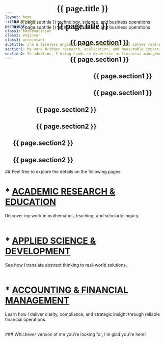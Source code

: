 ```yaml
---
layout: home
title: WELCOME
permalink: /
class1: mathematician
class2: engineer
class3: accountant
subtitle: I'm a tireless engineer and a mathematician who solves real-world problems in
section1: My work bridges research, application, and measurable impact—grounded in an academic foundation in mathematics, statistics, and business. 
section2: In addition, I bring hands-on expertise in financial management, serving as a GAAP-compliant controller, accountant, and bookkeeper.
---
```


<div class="focus-rectangle-intro">

<div style="background-image: linear-gradient(to bottom, transparent, white, white, white, transparent, transparent);">
<div class="d-none d-md-block">
<div class="container px-5 py-3" style="margin-top: -10.5rem; text-align: center;">
<h1 class="display-2" style="font-family: 'Merriweather', 'Playfair Display' , 'PT Serif', 'Bitter', Georgia, serif;">{{ page.title }}</h1>
</div>

</div> <!-- >= md -->
<div class="d-block d-md-none">
<div class="container py-3" style="margin-top: -8rem; text-align: center;">
<h1 class="display-1" style="font-family: 'Merriweather', 'Playfair Display' , 'PT Serif', 'Bitter', Georgia, serif;">{{ page.title }}</h1>
</div>
</div> <!-- < md -->
<div class="d-none d-md-block">
<div class="container px-5 py-3" style="text-align: center;">
## {{ page.subtitle }} <span class="emphasis-inverted">technology</span>, <span class="emphasis-inverted">science</span>, and <span class="emphasis-inverted">business operations</span>.
</div>
</div> <!-- >= md -->

<div class="d-block d-md-none">
<div class="container py-3" style="text-align: center;">
## {{ page.subtitle }} <span class="emphasis-inverted">technology</span>, <span class="emphasis-inverted">science</span>, and <span class="emphasis-inverted">business operations</span>.
</div>
</div> <!-- < md -->
</div>
</div> <!-- focus-rectangle-intro -->

<div class="d-none d-md-block"> <!-- >= md -->
<div class="container my-5" style="background: transparent;">
<div class="lrcontrast-parent" style="margin-left: 20%; margin-right: 20%;">
<div class="lrcontrast-child-background">
<div class="py-2" style="margin-left: 25%; text-align: right;">
<h2>{{ page.section1 }}</h2>
</div>
</div> <!-- container -->
<div class= "lrcontrast-child-text lrcontrast-child-text-mustard">
<div class="py-2" style="margin-left: 25%; text-align: right;">
<h2>{{ page.section1 }}</h2>
</div>
</div> <!-- container -->
</div>
</div> <!-- container -->
</div> <!-- >= md -->

<div class="d-block d-md-none"> <!-- < md -->
<div class="container my-5" style="background: transparent;">
<div class="lrcontrast-parent" style="margin-left: 5%; margin-right: 5%;">
<div class="lrcontrast-child-background">
<div class="py-2" style="margin-left: 5%; text-align: right;">
<h2>{{ page.section1 }}</h2>
</div>
</div> <!-- container -->
<div class= "lrcontrast-child-text lrcontrast-child-text-mustard">
<div class="py-2" style="margin-left: 5%; text-align: right;">
<h2>{{ page.section1 }}</h2>
</div>
</div> <!-- container -->
</div>
</div> <!-- container -->
</div> <!-- < md -->

<div class="d-none d-md-block"> <!-- >= md -->
<div class="container my-5" style="background: transparent;">
<div class="lrcontrast-parent-inv" style="margin-left: 20%; margin-right: 20%;">
<div class="lrcontrast-child-background-inv">
<div class="py-2" style="margin-right: 25%; text-align: left;">
<h2>{{ page.section2 }}</h2>
</div>
</div> <!-- container -->
<div class="lrcontrast-child-text-inv lrcontrast-child-text-inv-mustard">
<div class="py-2" style="margin-right: 25%; text-align: left;">
<h2>{{ page.section2 }}</h2>
</div>
</div> <!-- container -->
</div>
</div> <!-- container -->
</div> <!-- >= md -->

<div class="d-block d-md-none"> <!-- < md -->
<div class="container my-5" style="background: transparent;">
<div class="lrcontrast-parent-inv" style="margin-left: 5%; margin-right: 5%;">
<div class="lrcontrast-child-background-inv">
<div class="py-2" style="margin-right: 5%; text-align: left;">
<h2>{{ page.section2 }}</h2>
</div>
</div> <!-- container -->
<div class="lrcontrast-child-text-inv lrcontrast-child-text-inv-mustard">
<div class="py-2" style="margin-right: 5%; text-align: left;">
<h2>{{ page.section2 }}</h2>
</div>
</div> <!-- container -->
</div>
</div> <!-- container -->
</div> <!-- < md -->

<div class="m-9">
## Feel free to explore the details on the following pages:
<span class="br-softer"/>
<span class="br-softer"/>
<div class="focus-rectangle">
<h1>* <a class="link-dark" href="{{ '/research/' | relative_url }}"><b>ACADEMIC RESEARCH & EDUCATION</b></a></h1>

<span class="code-style">Discover my work in mathematics, teaching, and scholarly inquiry.<br><br></span>

<span class="br-soft"></span>

<h1>* <a class="link-dark" href="{{ '/development/' | relative_url }}"><span class="light-dark"><b>APPLIED SCIENCE & DEVELOPMENT</b></span></a></h1>

<span class="code-style">See how I translate abstract thinking to real-world solutions.<br><br></span>

<span class="br-soft"></span>

<h1>* <a class="link-dark" href="{{ '/accounting/' | relative_url }}"><span class="light-dark"><b>ACCOUNTING & FINANCIAL MANAGEMENT</b></span></a></h1>

<span class="code-style">Learn how I deliver clarity, compliance, and strategic insight through reliable financial operations.<br><br></span>

</div>
</div>

<div class="m-9">
### Whichever version of me you're looking for, I'm glad you're here!
</div>
